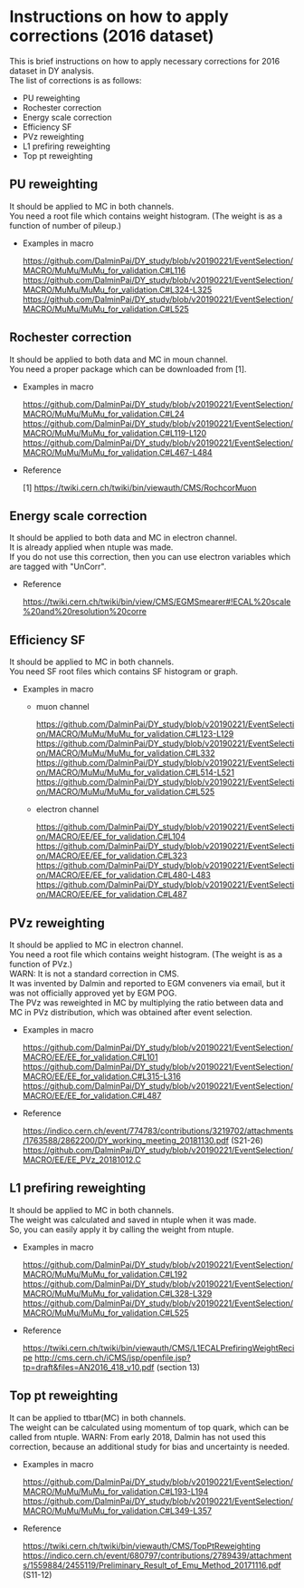 # Instructions on how to apply corrections (2016 dataset)
This is brief instructions on how to apply necessary corrections for 2016 dataset in DY analysis.<br>
The list of corrections is as follows:<br>
* PU reweighting
* Rochester correction
* Energy scale correction
* Efficiency SF
* PVz reweighting
* L1 prefiring reweighting
* Top pt reweighting

## PU reweighting
It should be applied to MC in both channels.<br>
You need a root file which contains weight histogram. (The weight is as a function of number of pileup.)<br>
* Examples in macro

	https://github.com/DalminPai/DY_study/blob/v20190221/EventSelection/MACRO/MuMu/MuMu_for_validation.C#L116
	https://github.com/DalminPai/DY_study/blob/v20190221/EventSelection/MACRO/MuMu/MuMu_for_validation.C#L324-L325
	https://github.com/DalminPai/DY_study/blob/v20190221/EventSelection/MACRO/MuMu/MuMu_for_validation.C#L525

## Rochester correction
It should be applied to both data and MC in moun channel.<br>
You need a proper package which can be downloaded from [1].<br>
* Examples in macro

	https://github.com/DalminPai/DY_study/blob/v20190221/EventSelection/MACRO/MuMu/MuMu_for_validation.C#L24
	https://github.com/DalminPai/DY_study/blob/v20190221/EventSelection/MACRO/MuMu/MuMu_for_validation.C#L119-L120
	https://github.com/DalminPai/DY_study/blob/v20190221/EventSelection/MACRO/MuMu/MuMu_for_validation.C#L467-L484

* Reference

	[1] https://twiki.cern.ch/twiki/bin/viewauth/CMS/RochcorMuon

## Energy scale correction
It should be applied to both data and MC in electron channel.<br>
It is already applied when ntuple was made.<br>
If you do not use this correction, then you can use electron variables which are tagged with "UnCorr".<br>
* Reference

	https://twiki.cern.ch/twiki/bin/view/CMS/EGMSmearer#!ECAL%20scale%20and%20resolution%20corre

## Efficiency SF
It should be applied to MC in both channels.<br>
You need SF root files which contains SF histogram or graph.<br>
* Examples in macro
  * muon channel

	https://github.com/DalminPai/DY_study/blob/v20190221/EventSelection/MACRO/MuMu/MuMu_for_validation.C#L123-L129
	https://github.com/DalminPai/DY_study/blob/v20190221/EventSelection/MACRO/MuMu/MuMu_for_validation.C#L332
	https://github.com/DalminPai/DY_study/blob/v20190221/EventSelection/MACRO/MuMu/MuMu_for_validation.C#L514-L521
	https://github.com/DalminPai/DY_study/blob/v20190221/EventSelection/MACRO/MuMu/MuMu_for_validation.C#L525
  * electron channel

	https://github.com/DalminPai/DY_study/blob/v20190221/EventSelection/MACRO/EE/EE_for_validation.C#L104
	https://github.com/DalminPai/DY_study/blob/v20190221/EventSelection/MACRO/EE/EE_for_validation.C#L323
	https://github.com/DalminPai/DY_study/blob/v20190221/EventSelection/MACRO/EE/EE_for_validation.C#L480-L483
	https://github.com/DalminPai/DY_study/blob/v20190221/EventSelection/MACRO/EE/EE_for_validation.C#L487

## PVz reweighting
It should be applied to MC in electron channel.<br>
You need a root file which contains weight histogram. (The weight is as a function of PVz.)<br>
WARN: It is not a standard correction in CMS.<br>
      It was invented by Dalmin and reported to EGM conveners via email, but it was not officially approved yet by EGM POG.<br>
      The PVz was reweighted in MC by multiplying the ratio between data and MC in PVz distribution, which was obtained after event selection.<br>
* Examples in macro

	https://github.com/DalminPai/DY_study/blob/v20190221/EventSelection/MACRO/EE/EE_for_validation.C#L101
	https://github.com/DalminPai/DY_study/blob/v20190221/EventSelection/MACRO/EE/EE_for_validation.C#L315-L316
	https://github.com/DalminPai/DY_study/blob/v20190221/EventSelection/MACRO/EE/EE_for_validation.C#L487

* Reference

	https://indico.cern.ch/event/774783/contributions/3219702/attachments/1763588/2862200/DY_working_meeting_20181130.pdf (S21-26)
	https://github.com/DalminPai/DY_study/blob/v20190221/EventSelection/MACRO/EE/EE_PVz_20181012.C

## L1 prefiring reweighting
It should be applied to MC in both channels.<br>
The weight was calculated and saved in ntuple when it was made.<br>
So, you can easily apply it by calling the weight from ntuple.<br>
* Examples in macro

	https://github.com/DalminPai/DY_study/blob/v20190221/EventSelection/MACRO/MuMu/MuMu_for_validation.C#L192
	https://github.com/DalminPai/DY_study/blob/v20190221/EventSelection/MACRO/MuMu/MuMu_for_validation.C#L328-L329
	https://github.com/DalminPai/DY_study/blob/v20190221/EventSelection/MACRO/MuMu/MuMu_for_validation.C#L525

* Reference

	https://twiki.cern.ch/twiki/bin/viewauth/CMS/L1ECALPrefiringWeightRecipe
	http://cms.cern.ch/iCMS/jsp/openfile.jsp?tp=draft&files=AN2016_418_v10.pdf (section 13)

## Top pt reweighting
It can be applied to ttbar(MC) in both channels.<br>
The weight can be calculated using momentum of top quark, which can be called from ntuple.
WARN: From early 2018, Dalmin has not used this correction, because an additional study for bias and uncertainty is needed.<br>
* Examples in macro

	https://github.com/DalminPai/DY_study/blob/v20190221/EventSelection/MACRO/MuMu/MuMu_for_validation.C#L193-L194
	https://github.com/DalminPai/DY_study/blob/v20190221/EventSelection/MACRO/MuMu/MuMu_for_validation.C#L349-L357

* Reference

	https://twiki.cern.ch/twiki/bin/viewauth/CMS/TopPtReweighting
	https://indico.cern.ch/event/680797/contributions/2789439/attachments/1559884/2455119/Preliminary_Result_of_Emu_Method_20171116.pdf (S11-12)


